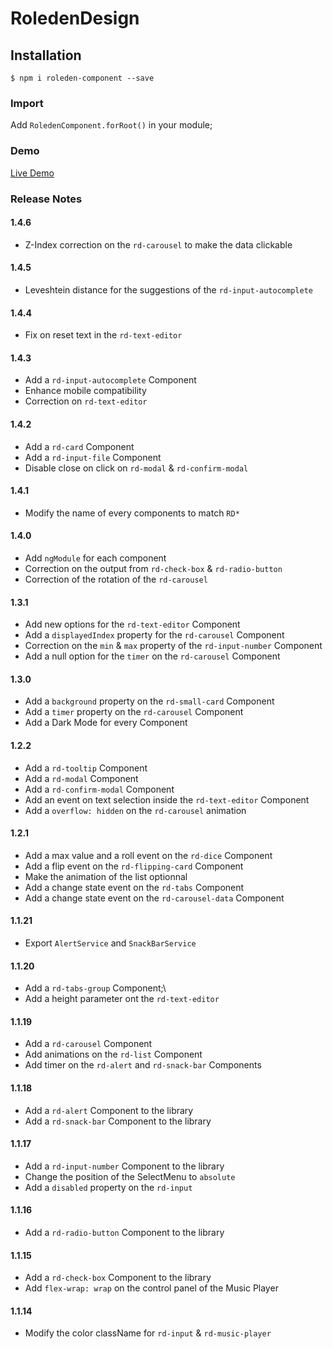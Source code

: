 # RoledenDesign

## Installation

`$ npm i roleden-component --save`

### Import

Add `RoledenComponent.forRoot()` in your module;

### Demo

[Live Demo](http://roleden-design.herokuapp.com/)

### Release Notes

#### 1.4.6

- Z-Index correction on the `rd-carousel` to make the data clickable

#### 1.4.5

- Leveshtein distance for the suggestions of the `rd-input-autocomplete`

#### 1.4.4

- Fix on reset text in the `rd-text-editor`

#### 1.4.3

- Add a `rd-input-autocomplete` Component
- Enhance mobile compatibility
- Correction on `rd-text-editor`

#### 1.4.2

- Add a `rd-card` Component
- Add a `rd-input-file` Component
- Disable close on click on `rd-modal` & `rd-confirm-modal`

#### 1.4.1

- Modify the name of every components to match `RD*`

#### 1.4.0

- Add `ngModule` for each component
- Correction on the output from `rd-check-box` & `rd-radio-button`
- Correction of the rotation of the `rd-carousel`

#### 1.3.1

- Add new options for the `rd-text-editor` Component
- Add a `displayedIndex` property for the `rd-carousel` Component
- Correction on the `min` & `max` property of the `rd-input-number` Component
- Add a null option for the `timer` on the `rd-carousel` Component

#### 1.3.0

- Add a `background` property on the `rd-small-card` Component
- Add a `timer` property on the `rd-carousel` Component
- Add a Dark Mode for every Component

#### 1.2.2

- Add a `rd-tooltip` Component
- Add a `rd-modal` Component
- Add a `rd-confirm-modal` Component
- Add an event on text selection inside the `rd-text-editor` Component
- Add a `overflow: hidden` on the `rd-carousel` animation

#### 1.2.1

- Add a max value and a roll event on the `rd-dice` Component
- Add a flip event on the `rd-flipping-card` Component
- Make the animation of the list optionnal
- Add a change state event on the `rd-tabs` Component
- Add a change state event on the `rd-carousel-data` Component

#### 1.1.21

- Export `AlertService` and `SnackBarService`

#### 1.1.20

- Add a `rd-tabs-group` Component;\
- Add a height parameter ont the `rd-text-editor`

#### 1.1.19

- Add a `rd-carousel` Component
- Add animations on the `rd-list` Component
- Add timer on the `rd-alert` and `rd-snack-bar` Components

#### 1.1.18

- Add a `rd-alert` Component to the library
- Add a `rd-snack-bar` Component to the library

#### 1.1.17

- Add a `rd-input-number` Component to the library
- Change the position of the SelectMenu to `absolute`
- Add a `disabled` property on the `rd-input`

#### 1.1.16

- Add a `rd-radio-button` Component to the library

#### 1.1.15

- Add a `rd-check-box` Component to the library
- Add `flex-wrap: wrap` on the control panel of the Music Player

#### 1.1.14

- Modify the color className for `rd-input` & `rd-music-player`
